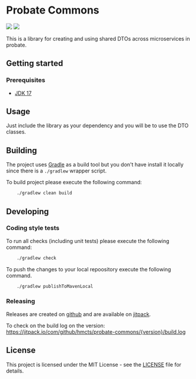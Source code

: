 # Probate Commons
[![](https://jitpack.io/v/hmcts/probate-commons.svg)](https://jitpack.io/#hmcts/probate-commons)
[![](https://github.com/hmcts/probate-commons/actions/workflows/gradle.yml/badge.svg)](https://github.com/hmcts/probate-commons/actions/workflows/gradle.yml)

This is a library for creating and using shared DTOs across microservices in probate.

## Getting started

### Prerequisites

- [JDK 17](https://www.oracle.com/java)

## Usage

Just include the library as your dependency and you will be to use the DTO classes.

## Building

The project uses [Gradle](https://gradle.org) as a build tool but you don't have install it locally since there is a
`./gradlew` wrapper script.  

To build project please execute the following command:

```bash
    ./gradlew clean build
```

## Developing

### Coding style tests

To run all checks (including unit tests) please execute the following command:

```bash
    ./gradlew check
```

To push the changes to your local repoository execute the following command.

```bash
    ./gradlew publishToMavenLocal
```

### Releasing
Releases are created on [github](https://github.com/hmcts/probate-commons/releases/new) and are available on [jitpack](https://jitpack.io/#hmcts/probate-commons).

To check on the build log on the version:
https://jitpack.io/com/github/hmcts/probate-commons/{version}/build.log

## License

This project is licensed under the MIT License - see the [LICENSE](LICENSE.md) file for details.
